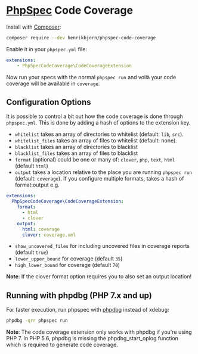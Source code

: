 [PhpSpec](http://phpspec.net) Code Coverage
===========================================

Install with [Composer](http://getcomposer.org):

``` bash
composer require --dev henrikbjorn/phpspec-code-coverage
```

Enable it in your `phpspec.yml` file:

``` yaml
extensions:
    - PhpSpecCodeCoverage\CodeCoverageExtension
```

Now run your specs with the normal `phpspec run` and voilà your code coverage will be available in
`coverage`.

Configuration Options
---------------------

It is possible to control a bit out how the code coverage is done through `phpspec.yml`. This is done by
adding a hash of options to the extension key.

* `whitelist` takes an array of directories to whitelist (default: `lib`, `src`).
* `whitelist_files` takes an array of files to whitelist (default: none).
* `blacklist` takes an array of directories to blacklist
* `blacklist_files` takes an array of files to blacklist
* `format` (optional) could be one or many of: `clover`, `php`, `text`, `html` (default `html`)
* `output` takes a location relative to the place you are running `phpspec run` (default: `coverage`). If you configure multiple formats, takes a hash of format:output e.g.
```yaml
extensions:
  PhpSpecCodeCoverage\CodeCoverageExtension:
    format:
      - html
      - clover
    output:
      html: coverage
      clover: coverage.xml
```
* `show_uncovered_files` for including uncovered files in coverage reports (default `true`)
* `lower_upper_bound` for coverage (default `35`)
* `high_lower_bound` for coverage (default `70`)

**Note**: If the clover format option requires you to also set an output location!

Running with phpdbg (PHP 7.x and up)
-------------------

For faster execution, run phpspec with [phpdbg](http://phpdbg.com) instead of xdebug:
```sh
phpdbg -qrr phpspec run
```

**Note**: The code coverage extension only works with phpdbg if you're using PHP 7.
In PHP 5.6, phpdbg is missing the phpdbg_start_oplog function which is required to generate
code coverage.
